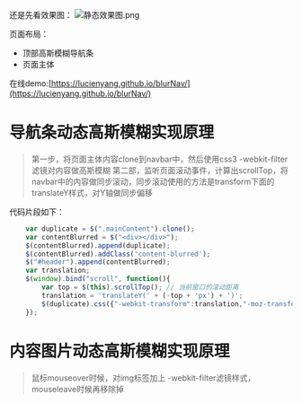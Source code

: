 还是先看效果图：
![静态效果图.png](http://upload-images.jianshu.io/upload_images/1784147-f0bd55fe743512bb.png?imageMogr2/auto-orient/strip%7CimageView2/2/w/1240)

页面布局：
* 顶部高斯模糊导航条
* 页面主体

在线demo:[https://lucienyang.github.io/blurNav/](https://lucienyang.github.io/blurNav/)

# 导航条动态高斯模糊实现原理
> 第一步，将页面主体内容clone到navbar中，然后使用css3 -webkit-filter滤镜对内容做高斯模糊
> 第二部，监听页面滚动事件，计算出scrollTop，将navbar中的内容做同步滚动，同步滚动使用的方法是transform下面的translateY样式，对Y轴做同步偏移

代码片段如下：
```javascript
    var duplicate = $(".mainContent").clone();
	var contentBlurred = $("<div></div>");
	$(contentBlurred).append(duplicate);
	$(contentBlurred).addClass('content-blurred');
	$("#header").append(contentBlurred);
	var translation;
	$(window).bind("scroll", function(){
	    var top = $(this).scrollTop(); // 当前窗口的滚动距离
	    translation = 'translateY(' + (-top + 'px') + ')';
	    $(duplicate).css({"-webkit-transform":translation,"-moz-transform":translation,"transform":translation});
	});
```
# 内容图片动态高斯模糊实现原理
> 鼠标mouseover时候，对img标签加上 -webkit-filter滤镜样式，mouseleave时候再移除掉